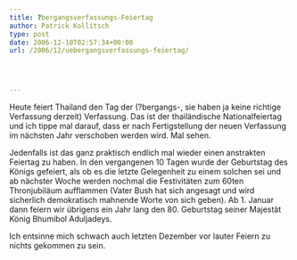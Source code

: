 ```yaml
---
title: ?bergangsverfassungs-Feiertag
author: Patrick Kollitsch
type: post
date: 2006-12-10T02:57:34+00:00
url: /2006/12/uebergangsverfassungs-feiertag/




---
```

Heute feiert Thailand den Tag der (?bergangs-, sie haben ja keine richtige Verfassung derzeit) Verfassung. Das ist der thailändische Nationalfeiertag und ich tippe mal darauf, dass er nach Fertigstellung der neuen Verfassung im nächsten Jahr verschoben werden wird. Mal sehen.

Jedenfalls ist das ganz praktisch endlich mal wieder einen anstrakten Feiertag zu haben. In den vergangenen 10 Tagen wurde der Geburtstag des Königs gefeiert, als ob es die letzte Gelegenheit zu einem solchen sei und ab nächster Woche werden nochmal die Festivitäten zum 60ten Thronjubiläum aufflammen (Vater Bush hat sich angesagt und wird sicherlich demokratisch mahnende Worte von sich geben). Ab 1. Januar dann feiern wir übrigens ein Jahr lang den 80. Geburtstag seiner Majestät König Bhumibol Aduljadeys. 

Ich entsinne mich schwach auch letzten Dezember vor lauter Feiern zu nichts gekommen zu sein.